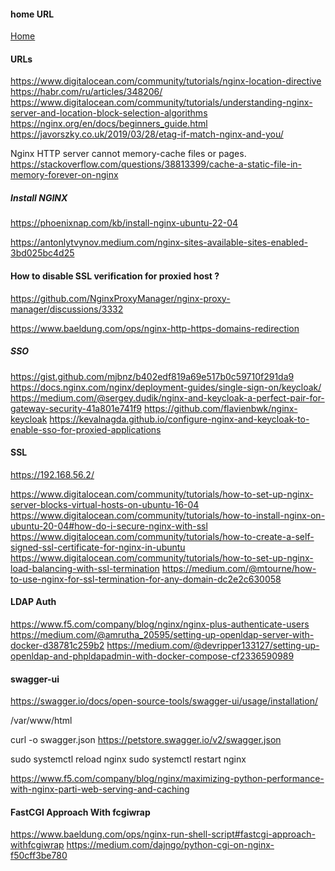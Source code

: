 #### home URL

[Home](http://192.168.56.2/)

#### URLs

https://www.digitalocean.com/community/tutorials/nginx-location-directive
https://habr.com/ru/articles/348206/
https://www.digitalocean.com/community/tutorials/understanding-nginx-server-and-location-block-selection-algorithms
https://nginx.org/en/docs/beginners_guide.html
https://javorszky.co.uk/2019/03/28/etag-if-match-nginx-and-you/

Nginx HTTP server cannot memory-cache files or pages.
https://stackoverflow.com/questions/38813399/cache-a-static-file-in-memory-forever-on-nginx

##### Install NGINX 
https://phoenixnap.com/kb/install-nginx-ubuntu-22-04

https://antonlytvynov.medium.com/nginx-sites-available-sites-enabled-3bd025bc4d25


#### How to disable SSL verification for proxied host ?
https://github.com/NginxProxyManager/nginx-proxy-manager/discussions/3332

https://www.baeldung.com/ops/nginx-http-https-domains-redirection

##### SSO
https://gist.github.com/mjbnz/b402edf819a69e517b0c59710f291da9
https://docs.nginx.com/nginx/deployment-guides/single-sign-on/keycloak/
https://medium.com/@sergey.dudik/nginx-and-keycloak-a-perfect-pair-for-gateway-security-41a801e741f9
https://github.com/flavienbwk/nginx-keycloak
https://kevalnagda.github.io/configure-nginx-and-keycloak-to-enable-sso-for-proxied-applications

#### SSL
https://192.168.56.2/

https://www.digitalocean.com/community/tutorials/how-to-set-up-nginx-server-blocks-virtual-hosts-on-ubuntu-16-04
https://www.digitalocean.com/community/tutorials/how-to-install-nginx-on-ubuntu-20-04#how-do-i-secure-nginx-with-ssl
https://www.digitalocean.com/community/tutorials/how-to-create-a-self-signed-ssl-certificate-for-nginx-in-ubuntu
https://www.digitalocean.com/community/tutorials/how-to-set-up-nginx-load-balancing-with-ssl-termination
https://medium.com/@mtourne/how-to-use-nginx-for-ssl-termination-for-any-domain-dc2e2c630058

#### LDAP Auth
https://www.f5.com/company/blog/nginx/nginx-plus-authenticate-users
https://medium.com/@amrutha_20595/setting-up-openldap-server-with-docker-d38781c259b2
https://medium.com/@devripper133127/setting-up-openldap-and-phpldapadmin-with-docker-compose-cf2336590989

#### swagger-ui
https://swagger.io/docs/open-source-tools/swagger-ui/usage/installation/

/var/www/html

curl -o swagger.json https://petstore.swagger.io/v2/swagger.json

sudo systemctl reload nginx
sudo systemctl restart nginx

https://www.f5.com/company/blog/nginx/maximizing-python-performance-with-nginx-parti-web-serving-and-caching

#### FastCGI Approach With fcgiwrap
https://www.baeldung.com/ops/nginx-run-shell-script#fastcgi-approach-withfcgiwrap
https://medium.com/dajngo/python-cgi-on-nginx-f50cff3be780

